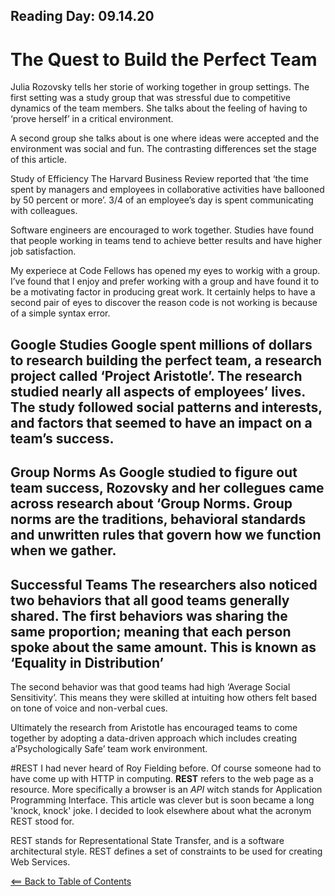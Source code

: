 ## Reading Day: 09.14.20
# The Quest to Build the Perfect Team
Julia Rozovsky tells her storie of working together in group settings. The first setting was a study group that was stressful due to competitive dynamics of the team members. She talks about the feeling of having to ‘prove herself’ in a critical environment.

A second group she talks about is one where ideas were accepted and the environment was social and fun. The contrasting differences set the stage of this article.

Study of Efficiency
The Harvard Business Review reported that ‘the time spent by managers and employees in collaborative activities have ballooned by 50 percent or more’. 3/4 of an employee’s day is spent communicating with colleagues.

Software engineers are encouraged to work together. Studies have found that people working in teams tend to achieve better results and have higher job satisfaction.

My experiece at Code Fellows has opened my eyes to workig with a group. I’ve found that I enjoy and prefer working with a group and have found it to be a motivating factor in producing great work. It certainly helps to have a second pair of eyes to discover the reason code is not working is because of a simple syntax error.

## Google Studies Google spent millions of dollars to research building the perfect team, a research project called ‘Project Aristotle’. The research studied nearly all aspects of employees’ lives. The study followed social patterns and interests, and factors that seemed to have an impact on a team’s success.

## Group Norms As Google studied to figure out team success, Rozovsky and her collegues came across research about ‘Group Norms. Group norms are the traditions, behavioral standards and unwritten rules that govern how we function when we gather.

## Successful Teams The researchers also noticed two behaviors that all good teams generally shared. The first behaviors was sharing the same proportion; meaning that each person spoke about the same amount. This is known as ‘Equality in Distribution’

The second behavior was that good teams had high ‘Average Social Sensitivity’. This means they were skilled at intuiting how others felt based on tone of voice and non-verbal cues.

Ultimately the research from Aristotle has encouraged teams to come together by adopting a data-driven approach which includes creating a’Psychologically Safe’ team work environment.

#REST
I had never heard of Roy Fielding before. Of course someone had to have come up with HTTP in computing. **REST** refers to the web page as a resource. More specifically a browser is an *API* witch stands for Application Programming Interface. This article was clever but is soon became a long 'knock, knock' joke. I decided to look elsewhere about what the acronym REST stood for. 

REST stands for Representational State Transfer, and is a software architectural style. REST defines a set of constraints to be used for creating Web Services.




[<== Back to Table of Contents](index.md)